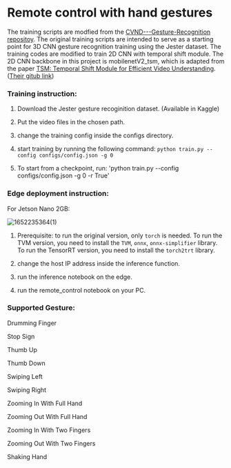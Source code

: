 # Remote control with hand gestures
The training scripts are modfied from the [CVND---Gesture-Recognition repositoy](https://github.com/udacity/CVND---Gesture-Recognition). The original training scripts are intended  to serve as a starting point for 3D CNN gesture recognition training using the Jester dataset. The training codes are modified to train 2D CNN with temporal shift module. The 2D CNN backbone in this project is mobilenetV2_tsm, which is adapted from the paper [TSM: Temporal Shift Module for Efficient Video Understanding](https://arxiv.org/abs/1811.08383). ([Their gitub link](https://github.com/MIT-HAN-LAB/temporal-shift-module))

### Training instruction: 

1. Download the Jester gesture recoginition dataset. (Available in Kaggle)

2. Put the video files in the chosen path.

3. change the training config inside the configs directory.

4. start training by running the following command: `python train.py --config configs/config.json -g 0`

5. To start from a checkpoint, run: 'python train.py --config configs/config.json -g 0 -r True'


### Edge deployment instruction:
For Jetson Nano 2GB:

![1652235364(1)](https://user-images.githubusercontent.com/35386051/167755419-2b2faeec-e786-4790-ba45-e22f2499ba92.png)

1. Prerequisite: to run the original version, only `torch` is needed. To run the TVM version, you need to install the `TVM`, `onnx`, `onnx-simplifier`
 library. To run the TensorRT version, you need to install the `torch2trt` library.
 
2. change the host IP address inside the inference function.

3. run the inference notebook on the edge.

4. run the remote_control notebook on your PC.

### Supported Gesture:

Drumming Finger

Stop Sign

Thumb Up

Thumb Down

Swiping Left

Swiping Right

Zooming In With Full Hand

Zooming Out With Full Hand

Zooming In With Two Fingers

Zooming Out With Two Fingers

Shaking Hand
